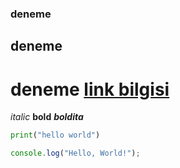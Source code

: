 ### deneme ###  


## deneme ##


# deneme [link bilgisi](https://google.com.tr)

*italic*
**bold**
***boldita***


```python
print("hello world")
```


```javascript
console.log("Hello, World!");
```









